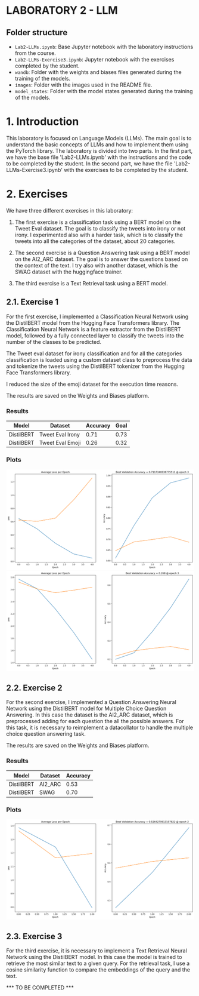 # LABORATORY 2 - LLM

## Folder structure

- `Lab2-LLMs.ipynb`: Base Jupyter notebook with the laboratory instructions from the course.
- `Lab2-LLMs-Exercise3.ipynb`: Jupyter notebook with the exercises completed by the student.
- `wandb`: Folder with the weights and biases files generated during the training of the models.
- `images`: Folder with the images used in the README file.
- `model_states`: Folder with the model states generated during the training of the models.

# 1. Introduction

This laboratory is focused on Language Models (LLMs). The main goal is to understand the basic concepts of LLMs and how to implement them using the PyTorch library. The laboratory is divided into two parts. In the first part, we have the base file 'Lab2-LLMs.ipynb' with the instructions and the code to be completed by the student. In the second part, we have the file 'Lab2-LLMs-Exercise3.ipynb' with the exercises to be completed by the student.

# 2. Exercises

We have three different exercises in this laboratory:
1. The first exercise is a classification task using a BERT model on the Tweet Eval dataset. The goal is to classify the tweets into irony or not irony. I experimented also with a harder task, which is to classify the tweets into all the categories of the dataset, about 20 categories.

2. The second exercise is a Question Answering task using a BERT model on the AI2_ARC dataset. The goal is to answer the questions based on the context of the text. I try also with another dataset, which is the SWAG dataset with the huggingface trainer.

3. The third exercise is a Text Retrieval task using a BERT model.

## 2.1. Exercise 1

For the first exercise, I implemented a Classification Neural Network using the DistilBERT model from the Hugging Face Transformers library. The Classification Neural Network is a feature extractor from the DistilBERT model, followed by a fully connected layer to classify the tweets into the number of the classes to be predicted.

The Tweet eval dataset for irony classification and for all the categories classification is loaded using a custom dataset class to preprocess the data and tokenize the tweets using the DistilBERT tokenizer from the Hugging Face Transformers library.

I reduced the size of the emoji dataset for the execution time reasons.

The results are saved on the Weights and Biases platform.

### Results 

| Model | Dataset | Accuracy | Goal |
|-------|---------|----------|---|
| DistilBERT | Tweet Eval Irony | 0.71 | 0.73 |
| DistilBERT | Tweet Eval Emoji | 0.26 | 0.32 |

### Plots
![Results: DistilBERT for Tweet Eval Irony](images/results_exercise1_irony.png)
![Results: DistilBERT for Tweet Eval Emoji](images/results_exercise1_emoji.png)


## 2.2. Exercise 2

For the second exercise, I implemented a Question Answering Neural Network using the DistilBERT model for Multiple Choice Question Answering.
In this case the dataset is the AI2_ARC dataset, which is preprocessed adding for each question the all the possible answers.
For this task, it is necessary to reimplement a datacollator to handle the multiple choice question answering task.

The results are saved on the Weights and Biases platform.

### Results

| Model | Dataset | Accuracy | 
|-------|---------|----------|
| DistilBERT | AI2_ARC | 0.53 |
| DistilBERT | SWAG | 0.70 |

### Plots
![Results: DistilBERT for AI2_ARC](images/results_exercise2_arc.png)

## 2.3. Exercise 3

For the third exercise, it is necessary to implement a Text Retrieval Neural Network using the DistilBERT model. In this case the model is trained to retrieve the most similar text to a given query. For the retrieval task, I use a cosine similarity function to compare the embeddings of the query and the text.

*** TO BE COMPLETED ***